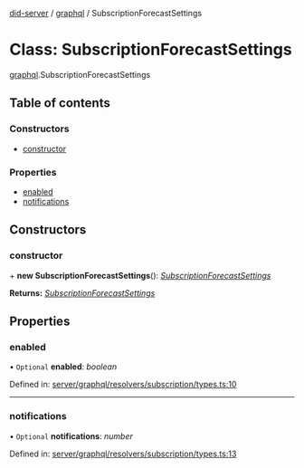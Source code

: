 [did-server](../README.md) / [graphql](../modules/graphql.md) / SubscriptionForecastSettings

# Class: SubscriptionForecastSettings

[graphql](../modules/graphql.md).SubscriptionForecastSettings

## Table of contents

### Constructors

- [constructor](graphql.subscriptionforecastsettings.md#constructor)

### Properties

- [enabled](graphql.subscriptionforecastsettings.md#enabled)
- [notifications](graphql.subscriptionforecastsettings.md#notifications)

## Constructors

### constructor

\+ **new SubscriptionForecastSettings**(): [*SubscriptionForecastSettings*](graphql.subscriptionforecastsettings.md)

**Returns:** [*SubscriptionForecastSettings*](graphql.subscriptionforecastsettings.md)

## Properties

### enabled

• `Optional` **enabled**: *boolean*

Defined in: [server/graphql/resolvers/subscription/types.ts:10](https://github.com/Puzzlepart/did/blob/dev/server/graphql/resolvers/subscription/types.ts#L10)

___

### notifications

• `Optional` **notifications**: *number*

Defined in: [server/graphql/resolvers/subscription/types.ts:13](https://github.com/Puzzlepart/did/blob/dev/server/graphql/resolvers/subscription/types.ts#L13)
